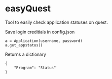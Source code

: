 # easyQuest

Tool to easily check application statuses on quest.

Save login creditials in config.json

```
a = Application(username, password)
a.get_appstatus()
```
Returns a dictionary
```
{
    "Program": "Status"
}
```
